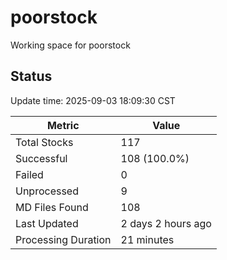 # poorstock
Working space for poorstock

## Status
Update time: 2025-09-03 18:09:30 CST

| Metric | Value |
|--------|-------|
| Total Stocks | 117 |
| Successful | 108 (100.0%) |
| Failed | 0 |
| Unprocessed | 9 |
| MD Files Found | 108 |
| Last Updated | 2 days 2 hours ago |
| Processing Duration | 21 minutes |

